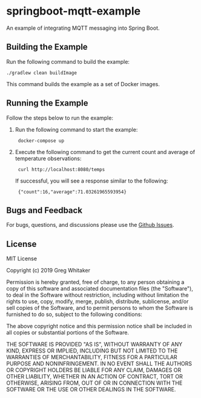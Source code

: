 # springboot-mqtt-example
An example of integrating MQTT messaging into Spring Boot.

## Building the Example
Run the following command to build the example:

    ./gradlew clean buildImage
    
This command builds the example as a set of Docker images.

## Running the Example
Follow the steps below to run the example:

1. Run the following command to start the example:

        docker-compose up
        
2. Execute the following command to get the current count and average of temperature observations:

        curl http://localhost:8080/temps
        
    If successful, you will see a response similar to the following:

        {"count":16,"average":71.03261965593954}
    
## Bugs and Feedback
For bugs, questions, and discussions please use the [Github Issues](https://github.com/gregwhitaker/springboot-mqtt-example/issues).

## License
MIT License

Copyright (c) 2019 Greg Whitaker

Permission is hereby granted, free of charge, to any person obtaining a copy
of this software and associated documentation files (the "Software"), to deal
in the Software without restriction, including without limitation the rights
to use, copy, modify, merge, publish, distribute, sublicense, and/or sell
copies of the Software, and to permit persons to whom the Software is
furnished to do so, subject to the following conditions:

The above copyright notice and this permission notice shall be included in all
copies or substantial portions of the Software.

THE SOFTWARE IS PROVIDED "AS IS", WITHOUT WARRANTY OF ANY KIND, EXPRESS OR
IMPLIED, INCLUDING BUT NOT LIMITED TO THE WARRANTIES OF MERCHANTABILITY,
FITNESS FOR A PARTICULAR PURPOSE AND NONINFRINGEMENT. IN NO EVENT SHALL THE
AUTHORS OR COPYRIGHT HOLDERS BE LIABLE FOR ANY CLAIM, DAMAGES OR OTHER
LIABILITY, WHETHER IN AN ACTION OF CONTRACT, TORT OR OTHERWISE, ARISING FROM,
OUT OF OR IN CONNECTION WITH THE SOFTWARE OR THE USE OR OTHER DEALINGS IN THE
SOFTWARE.